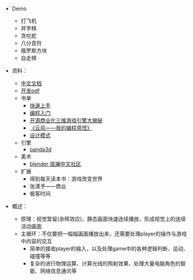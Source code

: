 - Demo
    - 打飞机
    - 井字棋
    - 贪吃蛇
    - 八分音符
    - 俄罗斯方块
    - 自走棋
    
- 资料：
    - [中文文档](https://blog.csdn.net/qq_41556318/article/details/85880263)
    - [开发pdf](https://evanli.github.io/programming-book-3/Python/用Python%20和%20Pygame%20写游戏%20-%20从入门到精通.pdf)
    - 书单
        - [快速上手](http://down.yabook.org/file/402712-332896173)
        - [编程入门](https://www.zhihu.com/pub/reader/119584851/chapter/1058121444441042944)
        - [开源商业化三维游戏引擎大揭秘 ](https://cread.jd.com/read/startRead.action?bookId=30133881&readType=3)
        - [《云风——我的编程感悟》 ](http://www.xwood.net/_site_domain_/_root/5870/5930/5932/t_c264871.html)
        - [设计模式]()
    - 引擎
        - [panda3d](https://www.panda3d.org/)
    - 美术
        - [blender 斑斓中文社区](https://www.blendercn.org/#top)    
    - 扩展
        - 得到每天读本书：游戏改变世界
        - 张潇予——商业
        - 极客时间    
- 概述：
    - 原理：视觉暂留(余晖效应)，静态画面快速连续播放，形成视觉上的连续活动画面
    - 主循环：不仅要把一幅幅画面播放出来，还需要处理player的操作与游戏中内容的交互
        - 简单的接收player的输入，以及处理game中的各种逻辑判断、运动、碰撞等等
        - 复杂的进行物理运算、计算光线的照射效果、处理大量电脑角色的智能、网络信息通讯等
        
               